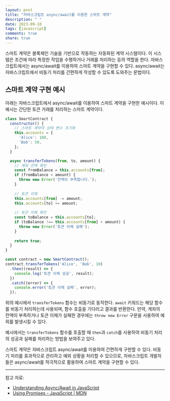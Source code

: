 ```yaml
---
layout: post
title: "자바스크립트 async/await를 이용한 스마트 계약"
description: " "
date: 2023-09-10
tags: [javascript]
comments: true
share: true
---
```


스마트 계약은 블록체인 기술을 기반으로 작동하는 자동화된 계약 시스템이다. 이 시스템은 조건에 따라 특정한 작업을 수행하거나 거래를 처리하는 등의 역할을 한다. 자바스크립트에서는 async/await를 이용하여 스마트 계약을 구현할 수 있다. async/await는 자바스크립트에서 비동기 처리를 간편하게 작성할 수 있도록 도와주는 문법이다.

## 스마트 계약 구현 예시

아래는 자바스크립트에서 async/await를 이용하여 스마트 계약을 구현한 예시이다. 이 예시는 간단한 토큰 거래를 처리하는 스마트 계약이다.

```javascript
class SmartContract {
  constructor() {
    // 스마트 계약의 상태 변수 초기화
    this.accounts = {
      'Alice': 100,
      'Bob': 50,
    };
  }

  async transferTokens(from, to, amount) {
    // 계좌 잔액 확인
    const fromBalance = this.accounts[from];
    if (fromBalance < amount) {
      throw new Error('잔액이 부족합니다.');
    }
    
    // 토큰 이체
    this.accounts[from] -= amount;
    this.accounts[to] += amount;
    
    // 토큰 이체 확인
    const toBalance = this.accounts[to];
    if (toBalance !== this.accounts[from] + amount) {
      throw new Error('토큰 이체 실패');
    }
    
    return true;
  }
}

const contract = new SmartContract();
contract.transferTokens('Alice', 'Bob', 10)
  .then((result) => {
    console.log('토큰 이체 성공', result);
  })
  .catch((error) => {
    console.error('토큰 이체 실패', error);
  });
```

위의 예시에서 `transferTokens` 함수는 비동기로 동작한다. `await` 키워드는 해당 함수를 비동기 처리하는데 사용되며, 함수 호출을 기다리고 결과를 반환한다. 만약, 계좌의 잔액이 부족하거나 토큰 이체가 실패한 경우에는 `throw new Error` 구문을 사용하여 예외를 발생시킬 수 있다.

예시에서는 `transferTokens` 함수를 호출할 때 `then`과 `catch`를 사용하여 비동기 처리의 성공과 실패를 처리하는 방법을 보여주고 있다.

스마트 계약은 자바스크립트 async/await를 이용하여 간편하게 구현할 수 있다. 비동기 처리를 효과적으로 관리하고 예외 상황을 처리할 수 있으므로, 자바스크립트 개발자들은 async/await를 적극적으로 활용하여 스마트 계약을 구현할 수 있다.

---

참고 자료:
- [Understanding Async/Await in JavaScript](https://javascript.info/async-await)
- [Using Promises - JavaScript | MDN](https://developer.mozilla.org/en-US/docs/Web/JavaScript/Guide/Using_promises)